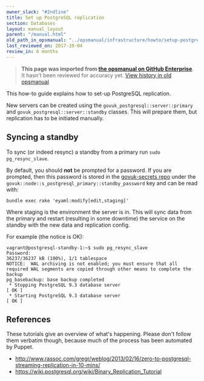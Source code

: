 ```yaml
---
owner_slack: "#2ndline"
title: Set up PostgreSQL replication
section: Databases
layout: manual_layout
parent: "/manual.html"
old_path_in_opsmanual: "../opsmanual/infrastructure/howto/setup-postgresql-replication.md"
last_reviewed_on: 2017-10-04
review_in: 6 months
---
```


> **This page was imported from [the opsmanual on GitHub Enterprise](https://github.com/alphagov/govuk-legacy-opsmanual)**.
It hasn't been reviewed for accuracy yet.
[View history in old opsmanual](https://github.com/alphagov/govuk-legacy-opsmanual/tree/master/infrastructure/howto/setup-postgresql-replication.md)


This how-to guide explains how to set-up PostgreSQL replication.

New servers can be created using the `govuk_postgresql::server::primary`
and `govuk_postgresql::server::standby` classes. This will prepare them,
but replication has to be initiated manually.

## Syncing a standby

To sync (or indeed resync) a standby from a primary run
`sudo pg_resync_slave`.

By default, you should **not** be prompted for a password. If you are
prompted, then this password is stored in the [govuk-secrets
repo](https://github.com/alphagov/govuk-secrets) under the
`govuk::node::s_postgresql_primary::standby_password` key and can be
read with:

`bundle exec rake 'eyaml:modify[edit,staging]'`

Where staging is the environment the server is in. This will sync data
from the primary and restart (resulting in some downtime) the service on
the standby with the new data and replication config.

For example (the notice is OK):

    vagrant@postgresql-standby-1:~$ sudo pg_resync_slave
    Password:
    36237/36237 kB (100%), 1/1 tablespace
    NOTICE:  WAL archiving is not enabled; you must ensure that all required WAL segments are copied through other means to complete the backup
    pg_basebackup: base backup completed
     * Stopping PostgreSQL 9.3 database server                                 [ OK ]
     * Starting PostgreSQL 9.3 database server                                 [ OK ]

## References

These tutorials give an overview of what's happening. Please don't
follow them verbatim though, because much of the process has been
automated by Puppet.

-   <http://www.rassoc.com/gregr/weblog/2013/02/16/zero-to-postgresql-streaming-replication-in-10-mins/>
-   <https://wiki.postgresql.org/wiki/Binary_Replication_Tutorial>
